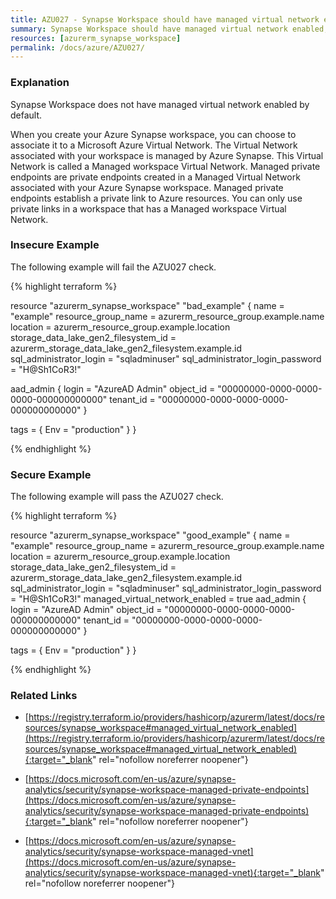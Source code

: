 ```yaml
---
title: AZU027 - Synapse Workspace should have managed virtual network enabled, the default is disabled.
summary: Synapse Workspace should have managed virtual network enabled, the default is disabled. 
resources: [azurerm_synapse_workspace] 
permalink: /docs/azure/AZU027/
---
```

### Explanation


Synapse Workspace does not have managed virtual network enabled by default.

When you create your Azure Synapse workspace, you can choose to associate it to a Microsoft Azure Virtual Network. The Virtual Network associated with your workspace is managed by Azure Synapse. This Virtual Network is called a Managed workspace Virtual Network.
Managed private endpoints are private endpoints created in a Managed Virtual Network associated with your Azure Synapse workspace. Managed private endpoints establish a private link to Azure resources. You can only use private links in a workspace that has a Managed workspace Virtual Network.



### Insecure Example

The following example will fail the AZU027 check.

{% highlight terraform %}

resource "azurerm_synapse_workspace" "bad_example" {
  name                                 = "example"
  resource_group_name                  = azurerm_resource_group.example.name
  location                             = azurerm_resource_group.example.location
  storage_data_lake_gen2_filesystem_id = azurerm_storage_data_lake_gen2_filesystem.example.id
  sql_administrator_login              = "sqladminuser"
  sql_administrator_login_password     = "H@Sh1CoR3!"

  aad_admin {
    login     = "AzureAD Admin"
    object_id = "00000000-0000-0000-0000-000000000000"
    tenant_id = "00000000-0000-0000-0000-000000000000"
  }

  tags = {
    Env = "production"
  }
}

{% endhighlight %}



### Secure Example

The following example will pass the AZU027 check.

{% highlight terraform %}

resource "azurerm_synapse_workspace" "good_example" {
  name                                 = "example"
  resource_group_name                  = azurerm_resource_group.example.name
  location                             = azurerm_resource_group.example.location
  storage_data_lake_gen2_filesystem_id = azurerm_storage_data_lake_gen2_filesystem.example.id
  sql_administrator_login              = "sqladminuser"
  sql_administrator_login_password     = "H@Sh1CoR3!"
  managed_virtual_network_enabled	   = true
  aad_admin {
    login     = "AzureAD Admin"
    object_id = "00000000-0000-0000-0000-000000000000"
    tenant_id = "00000000-0000-0000-0000-000000000000"
  }

  tags = {
    Env = "production"
  }
}

{% endhighlight %}



### Related Links


- [https://registry.terraform.io/providers/hashicorp/azurerm/latest/docs/resources/synapse_workspace#managed_virtual_network_enabled](https://registry.terraform.io/providers/hashicorp/azurerm/latest/docs/resources/synapse_workspace#managed_virtual_network_enabled){:target="_blank" rel="nofollow noreferrer noopener"}

- [https://docs.microsoft.com/en-us/azure/synapse-analytics/security/synapse-workspace-managed-private-endpoints](https://docs.microsoft.com/en-us/azure/synapse-analytics/security/synapse-workspace-managed-private-endpoints){:target="_blank" rel="nofollow noreferrer noopener"}

- [https://docs.microsoft.com/en-us/azure/synapse-analytics/security/synapse-workspace-managed-vnet](https://docs.microsoft.com/en-us/azure/synapse-analytics/security/synapse-workspace-managed-vnet){:target="_blank" rel="nofollow noreferrer noopener"}


